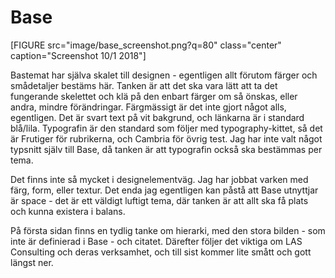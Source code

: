 Base
===============================

[FIGURE src="image/base_screenshot.png?q=80" class="center" caption="Screenshot 10/1 2018"]

<div class="colorbox" style="background-color: #fff;"></div>
<div class="colorbox" style="background-color: #000;"></div>
<div class="colorbox" style="background-color: #0000ee;"></div>
<div class="colorbox" style="background-color: #551a8b;"></div>

Bastemat har själva skalet till designen - egentligen allt förutom färger och smådetaljer bestäms här. Tanken är att det ska vara lätt att ta det fungerande skelettet och klä på den enbart färger om så önskas, eller andra, mindre förändringar. Färgmässigt är det inte gjort något alls, egentligen. Det är svart text på vit bakgrund, och länkarna är i standard blå/lila. Typografin är den standard som följer med typography-kittet, så det är Frutiger för rubrikerna, och Cambria för övrig test. Jag har inte valt något typsnitt själv till Base, då tanken är att typografin också ska bestämmas per tema.

Det finns inte så mycket i designelementväg. Jag har jobbat varken med färg, form, eller textur. Det enda jag egentligen kan påstå att Base utnyttjar är space - det är ett väldigt luftigt tema, där tanken är att allt ska få plats och kunna existera i balans.

På första sidan finns en tydlig tanke om hierarki, med den stora bilden - som inte är definierad i Base - och citatet. Därefter följer det viktiga om LAS Consulting och deras verksamhet, och till sist kommer lite smått och gott längst ner.
